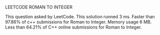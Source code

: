 LEETCODE ROMAN TO INTEGER

This question asked by LeetCode. This solution runned 3 ms. Faster than 97.86% of c++ submissions for Roman to Integer. Memory usage 6 MB. Less than 64.21% of C++ online submissions for Roman to Integer.
